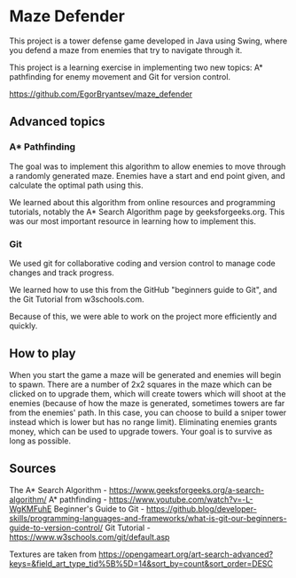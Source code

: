 # Maze Defender

This project is a tower defense game developed in Java using Swing, where you defend a maze from enemies that try to navigate through it.

This project is a learning exercise in implementing two new topics: A* pathfinding for enemy movement and Git for version control.

https://github.com/EgorBryantsev/maze_defender

## Advanced topics
### A* Pathfinding
The goal was to implement this algorithm to allow enemies to move through a randomly generated maze. Enemies have a start and end point given, and calculate the optimal path using this.

We learned about this algorithm from online resources and programming tutorials, notably the A* Search Algorithm page by geeksforgeeks.org. This was our most important resource in learning how to implement this.

### Git
We used git for collaborative coding and version control to manage code changes and track progress. 

We learned how to use this from the GitHub "beginners guide to Git", and the Git Tutorial from w3schools.com.

Because of this, we were able to work on the project more efficiently and quickly.

## How to play
When you start the game a maze will be generated and enemies will begin to spawn. There are a number of 2x2 squares in the maze which can be clicked on to upgrade them, which will create towers which will shoot at the enemies (because of how the maze is generated, sometimes towers are far from the enemies' path. In this case, you can choose to build a sniper tower instead which is lower but has no range limit). Eliminating enemies grants money, which can be used to upgrade towers. Your goal is to survive as long as possible.

## Sources
The A* Search Algorithm - https://www.geeksforgeeks.org/a-search-algorithm/
A* pathfinding - https://www.youtube.com/watch?v=-L-WgKMFuhE
Beginner's Guide to Git - https://github.blog/developer-skills/programming-languages-and-frameworks/what-is-git-our-beginners-guide-to-version-control/
Git Tutorial - https://www.w3schools.com/git/default.asp

Textures are taken from https://opengameart.org/art-search-advanced?keys=&field_art_type_tid%5B%5D=14&sort_by=count&sort_order=DESC

